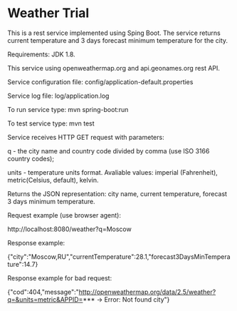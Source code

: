 <h1>Weather Trial</h1>

This is a rest service implemented using Sping Boot. The service returns current temperature and
3 days forecast minimum temperature for the city.

Requirements: JDK 1.8. 

This service using openweathermap.org and api.geonames.org rest API.

Service configuration file: config/application-default.properties

Service log file: log/application.log

To run service type: mvn spring-boot:run

To test service type: mvn test

Service receives HTTP GET request with parameters:

q - the city name and country code divided by comma (use ISO 3166 country codes);

units - temperature units format.  Avaliable values: imperial (Fahrenheit), metric(Celsius, default), kelvin.

Returns the JSON representation: city name, current temperature, forecast 3 days minimum temperature.

Request example (use browser agent):

http://localhost:8080/weather?q=Moscow  

Response example:

{"city":"Moscow,RU","currentTemperature":28.1,"forecast3DaysMinTemperature":14.7}

Response example for bad request:

{"cod":404,"message":"http://openweathermap.org/data/2.5/weather?q=&units=metric&APPID=*** -> Error: Not found city"}
